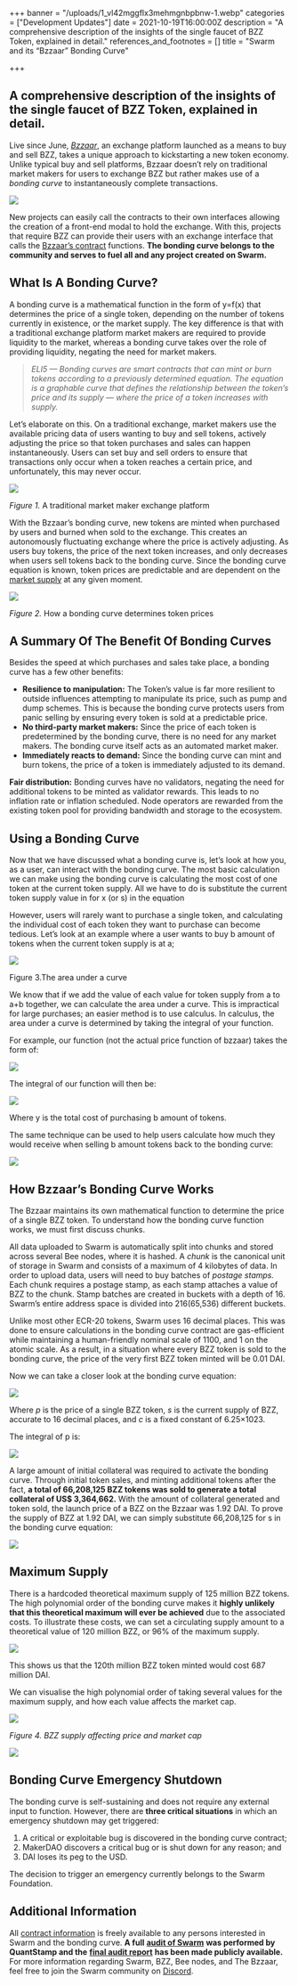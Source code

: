+++
banner = "/uploads/1_vl42mggflx3mehmgnbpbnw-1.webp"
categories = ["Development Updates"]
date = 2021-10-19T16:00:00Z
description = "A comprehensive description of the insights of the single faucet of BZZ Token, explained in detail."
references_and_footnotes = []
title = "Swarm and its “Bzzaar” Bonding Curve"

+++
## A comprehensive description of the insights of the single faucet of BZZ Token, explained in detail.

Live since June, [_Bzzaar_](https://bzz.exchange/), an exchange platform launched as a means to buy and sell BZZ, takes a unique approach to kickstarting a new token economy. Unlike typical buy and sell platforms, Bzzaar doesn’t rely on traditional market makers for users to exchange BZZ but rather makes use of a _bonding curve_ to instantaneously complete transactions.

![](/uploads/1_kufyoxb7pdkg97dh_rsdba.webp)

New projects can easily call the contracts to their own interfaces allowing the creation of a front-end modal to hold the exchange. With this, projects that require BZZ can provide their users with an exchange interface that calls the [Bzzaar’s contract](https://etherscan.io/address/0x4f32ab778e85c4ad0cead54f8f82f5ee74d46904) functions. **The bonding curve belongs to the community and serves to fuel all and any project created on Swarm.**

## What Is A Bonding Curve?

A bonding curve is a mathematical function in the form of y=f(x) that determines the price of a single token, depending on the number of tokens currently in existence, or the market supply. The key difference is that with a traditional exchange platform market makers are required to provide liquidity to the market, whereas a bonding curve takes over the role of providing liquidity, negating the need for market makers.

> _ELI5 — Bonding curves are smart contracts that can mint or burn tokens according to a previously determined equation. The equation is a graphable curve that defines the relationship between the token’s price and its supply — where the price of a token increases with supply._

Let’s elaborate on this. On a traditional exchange, market makers use the available pricing data of users wanting to buy and sell tokens, actively adjusting the price so that token purchases and sales can happen instantaneously. Users can set buy and sell orders to ensure that transactions only occur when a token reaches a certain price, and unfortunately, this may never occur.

![](/uploads/0_ynwspei_iqw0tkzk.png)

_Figure 1._ A traditional market maker exchange platform

With the Bzzaar’s bonding curve, new tokens are minted when purchased by users and burned when sold to the exchange. This creates an autonomously fluctuating exchange where the price is actively adjusting. As users buy tokens, the price of the next token increases, and only decreases when users sell tokens back to the bonding curve. Since the bonding curve equation is known, token prices are predictable and are dependent on the [market supply](https://tokenservice.ethswarm.org/circulating_supply) at any given moment.

![](/uploads/1_wj1i8em2olyfqtqsal2yeg.webp)

_Figure 2._ How a bonding curve determines token prices

## A Summary Of The Benefit Of Bonding Curves

Besides the speed at which purchases and sales take place, a bonding curve has a few other benefits:

* **Resilience to manipulation:** The Token’s value is far more resilient to outside influences attempting to manipulate its price, such as pump and dump schemes. This is because the bonding curve protects users from panic selling by ensuring every token is sold at a predictable price.
* **No third-party market makers:** Since the price of each token is predetermined by the bonding curve, there is no need for any market makers. The bonding curve itself acts as an automated market maker.
* **Immediately reacts to demand:** Since the bonding curve can mint and burn tokens, the price of a token is immediately adjusted to its demand.

**Fair distribution:** Bonding curves have no validators, negating the need for additional tokens to be minted as validator rewards. This leads to no inflation rate or inflation scheduled. Node operators are rewarded from the existing token pool for providing bandwidth and storage to the ecosystem.

## Using a Bonding Curve

Now that we have discussed what a bonding curve is, let’s look at how you, as a user, can interact with the bonding curve. The most basic calculation we can make using the bonding curve is calculating the most cost of one token at the current token supply. All we have to do is substitute the current token supply value in for x (or s) in the equation

However, users will rarely want to purchase a single token, and calculating the individual cost of each token they want to purchase can become tedious. Let’s look at an example where a user wants to buy b amount of tokens when the current token supply is at a;

![](/uploads/1_ojek5av_ppa-wqwmqkdodg.webp)

Figure 3.The area under a curve

We know that if we add the value of each value for token supply from a to a+b together, we can calculate the area under a curve. This is impractical for large purchases; an easier method is to use calculus. In calculus, the area under a curve is determined by taking the integral of your function.

For example, our function (not the actual price function of bzzaar) takes the form of:

![](/uploads/1_4gcefu_5-ru9b4j-ty3n8g.webp)

The integral of our function will then be:

![](/uploads/1_o-bw1l_t_f2e_htrss8eva.webp)

Where y is the total cost of purchasing b amount of tokens.

The same technique can be used to help users calculate how much they would receive when selling b amount tokens back to the bonding curve:

![](/uploads/1_mgd42gtnpvp7rbjdoljrng.webp)

## How Bzzaar’s Bonding Curve Works

The Bzzaar maintains its own mathematical function to determine the price of a single BZZ token. To understand how the bonding curve function works, we must first discuss chunks.

All data uploaded to Swarm is automatically split into chunks and stored across several Bee nodes, where it is hashed. A _chunk_ is the canonical unit of storage in Swarm and consists of a maximum of 4 kilobytes of data. In order to upload data, users will need to buy batches of _postage stamps._ Each chunk requires a postage stamp, as each stamp attaches a value of BZZ to the chunk. Stamp batches are created in buckets with a depth of 16. Swarm’s entire address space is divided into 216(65,536) different buckets.

Unlike most other ECR-20 tokens, Swarm uses 16 decimal places. This was done to ensure calculations in the bonding curve contract are gas-efficient while maintaining a human-friendly nominal scale of 1100, and 1 on the atomic scale. As a result, in a situation where every BZZ token is sold to the bonding curve, the price of the very first BZZ token minted will be 0.01 DAI.

Now we can take a closer look at the bonding curve equation:

![](/uploads/1_lnbj3p4nndxwo5pv78y15q.webp)

Where _p_ is the price of a single BZZ token, _s_ is the current supply of BZZ, accurate to 16 decimal places, and _c_ is a fixed constant of 6.25×1023.

The integral of p is:

![](/uploads/1_dl-8njmd7rcx6ggyqur6tg.webp)

A large amount of initial collateral was required to activate the bonding curve. Through initial token sales, and minting additional tokens after the fact, **a total of 66,208,125 BZZ tokens was sold to generate a total collateral of US$ 3,364,662.** With the amount of collateral generated and token sold, the launch price of a BZZ on the Bzzaar was 1.92 DAI. To prove the supply of BZZ at 1.92 DAI, we can simply substitute 66,208,125 for s in the bonding curve equation:

![](/uploads/1_2fdcjvcxzreej2053oosag.webp)

## Maximum Supply

There is a hardcoded theoretical maximum supply of 125 million BZZ tokens. The high polynomial order of the bonding curve makes it **highly unlikely that this theoretical maximum will ever be achieved** due to the associated costs. To illustrate these costs, we can set a circulating supply amount to a theoretical value of 120 million BZZ, or 96% of the maximum supply.

![](/uploads/1_9tuam7nvqwkws5w_kwqpiq.webp)

This shows us that the 120th million BZZ token minted would cost 687 million DAI.

We can visualise the high polynomial order of taking several values for the maximum supply, and how each value affects the market cap.

![](/uploads/0_pn3uz-0z2a5n_l-b.png)

_Figure 4. BZZ supply affecting price and market cap_

![](/uploads/1_jz2abcajzk4-awhrrftqcw.webp)

## Bonding Curve Emergency Shutdown

The bonding curve is self-sustaining and does not require any external input to function. However, there are **three critical situations** in which an emergency shutdown may get triggered:

1. A critical or exploitable bug is discovered in the bonding curve contract;
2. MakerDAO discovers a critical bug or is shut down for any reason; and
3. DAI loses its peg to the USD.

The decision to trigger an emergency currently belongs to the Swarm Foundation.

## Additional Information

All [contract information](https://github.com/ethersphere/bzzaar-contracts) is freely available to any persons interested in Swarm and the bonding curve. **A full** [**audit of Swarm**](https://github.com/ethersphere/bzzaar-contracts/tree/v1.0.0) **was performed by QuantStamp and the** [**final audit report**](https://github.com/ethersphere/bzzaar-contracts/blob/v1.0.0/audit/Buzzar_final_audit_report.pdf) **has been made publicly available.** For more information regarding Swarm, BZZ, Bee nodes, and The Bzzaar, feel free to join the Swarm community on [Discord](https://discord.gg/GU22h2utj6).